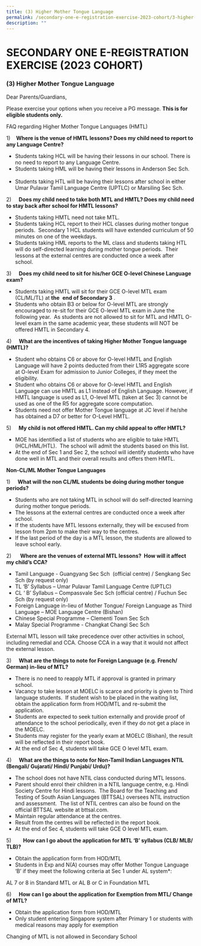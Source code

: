```yaml
---
title: (3) Higher Mother Tongue Language
permalink: /secondary-one-e-registration-exercise-2023-cohort/3-higher-mother-tongue-language/
description: ""
---
```

# **SECONDARY ONE E-REGISTRATION EXERCISE (2023 COHORT)**

### (3) Higher Mother Tongue Language


Dear Parents/Guardians,  
  
Please exercise your options when you receive a PG message. **This is for eligible students only.**  

FAQ regarding Higher Mother Tongue Languages (HMTL) 

1)    **Where is the venue of HMTL lessons? Does my child need to report to any Language Centre?**

*   Students taking HCL will be having their lessons in our school. There is no need to report to any Language Centre.
*   Students taking HML will be having their lessons in Anderson Sec Sch.    
*   Students taking HTL will be having their lessons after school in either Umar Pulavar Tamil Language Centre (UPTLC) or Marsiling Sec Sch.   

2)     **Does my child need to take both MTL and HMTL? Does my child need to stay back after school for HMTL lessons?**

*   Students taking HMTL need not take MTL.
*   Students taking HCL report to their HCL classes during mother tongue periods.  Secondary 1 HCL students will have extended curriculum of 50 minutes on one of the weekdays.
*   Students taking HML reports to the ML class and students taking HTL will do self-directed learning during mother tongue periods.  Their lessons at the external centres are conducted once a week after school.  

3)     **Does my child need to sit for his/her GCE O-level Chinese Language exam?**

*   Students taking HMTL will sit for their GCE O-level MTL exam (CL/ML/TL) at **the**  **end of Secondary 3** .
*   Students who obtain B3 or below for O-level MTL are strongly encouraged to re-sit for their GCE O-level MTL exam in June the following year.  As students are not allowed to sit for MTL and HMTL O-level exam in the same academic year, these students will NOT be offered HMTL in Secondary 4.

4)     **What are the incentives of taking Higher Mother Tongue language (HMTL)?**

*   Student who obtains C6 or above for O-level HMTL and English Language will have 2 points deducted from their L1R5 aggregate score at O-level Exam for admission to Junior Colleges, if they meet the eligibility.
*   Student who obtains C6 or above for O-level HMTL and English Language can use HMTL as L1 instead of English Language. However, if HMTL language is used as L1, O-level MTL (taken at Sec 3) cannot be used as one of the R5 for aggregate score computation. 
*   Students need not offer Mother Tongue language at JC level if he/she has obtained a D7 or better for O-Level HMTL.

5)     **My child is not offered HMTL. Can my child appeal to offer HMTL?**

*   MOE has identified a list of students who are eligible to take HMTL (HCL/HML/HTL).  The school will admit the students based on this list. 
*   At the end of Sec 1 and Sec 2, the school will identify students who have done well in MTL and their overall results and offers them HMTL.     

**Non-CL/ML Mother Tongue Languages** 

1)     **What will the non CL/ML students be doing during mother tongue periods?**  

*   Students who are not taking MTL in school will do self-directed learning during mother tongue periods. 
*   The lessons at the external centres are conducted once a week after school.
*   If the students have MTL lessons externally, they will be excused from lesson from 2pm to make their way to the centres.   
*   If the last period of the day is a MTL lesson, the students are allowed to leave school early.

2)      **Where are the venues of external MTL lessons?  How will it affect my child’s CCA?**

*   Tamil Language - Guangyang Sec Sch  (official centre) / Sengkang Sec Sch (by request only)
*   TL ‘B’ Syllabus – Umar Pulavar Tamil Language Centre (UPTLC)
*   CL ‘ B’ Syllabus – Compassvale Sec Sch (official centre) / Fuchun Sec Sch (by request only)
*   Foreign Language in-lieu of Mother Tongue/ Foreign Language as Third Language – MOE Language Centre (Bishan)
*   Chinese Special Programme – Clementi Town Sec Sch
*   Malay Special Programme - Changkat Changi Sec Sch

External MTL lesson will take precedence over other activities in school, including remedial and CCA. Choose CCA in a way that it would not affect the external lesson.

3)     **What are the things to note for Foreign Language (e.g. French/ German) in-lieu of MTL?**

*   There is no need to reapply MTL if approval is granted in primary school. 
*   Vacancy to take lesson at MOELC is scarce and priority is given to Third language students.  If student wish to be placed in the waiting list, obtain the application form from HOD/MTL and re-submit the application.
*   Students are expected to seek tuition externally and provide proof of attendance to the school periodically, even if they do not get a place in the MOELC.
*   Students may register for the yearly exam at MOELC (Bishan), the result will be reflected in their report book.
*   At the end of Sec 4, students will take GCE O level MTL exam.

4)     **What are the things to note for Non-Tamil Indian Languages NTIL (Bengali/ Gujarati/ Hindi/ Punjabi/ Urdu)?**   

*   The school does not have NTIL class conducted during MTL lessons.   
*   Parent should enrol their children in a NTIL language centre, e.g. Hindi Society Centre for Hindi lessons.  The Board for the Teaching and Testing of South Asian Languages (BTTSAL) oversees NTIL instruction and assessment.  The list of NTIL centres can also be found on the official BTTSAL website at bttsal.com.
*   Maintain regular attendance at the centres.
*   Result from the centres will be reflected in the report book.
*   At the end of Sec 4, students will take GCE O level MTL exam.

5)        **How can I go about the application for MTL ‘B’ syllabus (CLB/ MLB/ TLB)?**

*   Obtain the application form from HOD/MTL
*   Students in Exp and N(A) courses may offer Mother Tongue Language ‘B’ if they meet the following criteria at Sec 1 under AL system\*:

AL 7 or 8 in Standard MTL or AL B or C in Foundation MTL

6)     **How can I go about the application for Exemption from MTL/ Change of MTL?**

*   Obtain the application form from HOD/MTL
*   Only student entering Singapore system after Primary 1 or students with medical reasons may apply for exemption

Changing of MTL is not allowed in Secondary School